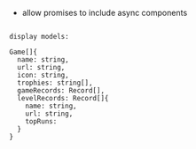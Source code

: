 - allow promises to include async components

```

display models:

Game[]{
  name: string,
  url: string,
  icon: string,
  trophies: string[],
  gameRecords: Record[],
  levelRecords: Record[]{
    name: string,
    url: string,
    topRuns: 
  }
}



```


